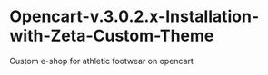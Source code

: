 # Opencart-v.3.0.2.x-Installation-with-Zeta-Custom-Theme
Custom e-shop for athletic footwear on opencart
